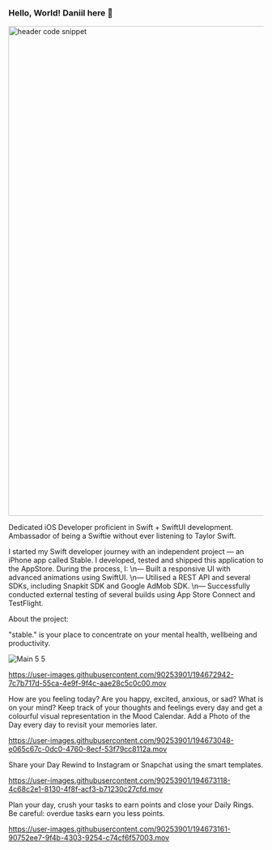 ### Hello, World! Daniil here 👋
<img width="967" alt="header code snippet" src="https://user-images.githubusercontent.com/90253901/194671328-0c0af353-e936-430a-afec-f9b3e4d37496.png">

Dedicated iOS Developer proficient in Swift + SwiftUI development. Ambassador of being a Swiftie without ever listening to Taylor Swift. 

I started my Swift developer journey with an independent project — an iPhone app called Stable. I developed, tested and shipped this application to the AppStore. During the process, I:
\n— Built a responsive UI with advanced animations using SwiftUI.
\n— Utilised a REST API and several SDKs, including Snapkit SDK and Google AdMob SDK.
\n— Successfully conducted external testing of several builds using App Store Connect and TestFlight.


About the project:

"stable." is your place to concentrate on your mental health, wellbeing and productivity. 

![Main 5 5](https://user-images.githubusercontent.com/90253901/194671760-2a48ef82-c83f-40bb-8b84-e50b090bc412.png)

https://user-images.githubusercontent.com/90253901/194672942-7c7b717d-55ca-4e9f-9f4c-aae28c5c0c00.mov

How are you feeling today? Are you happy, excited, anxious, or sad? What is on your mind? Keep track of your thoughts and feelings every day and get a colourful visual representation in the Mood Calendar. Add a Photo of the Day every day to revisit your memories later.

https://user-images.githubusercontent.com/90253901/194673048-e065c67c-0dc0-4760-8ecf-53f79cc8112a.mov

Share your Day Rewind to Instagram or Snapchat using the smart templates. 

https://user-images.githubusercontent.com/90253901/194673118-4c68c2e1-8130-4f8f-acf3-b71230c27cfd.mov

Plan your day, crush your tasks to earn points and close your Daily Rings. Be careful: overdue tasks earn you less points.

https://user-images.githubusercontent.com/90253901/194673161-90752ee7-9f4b-4303-9254-c74cf6f57003.mov


